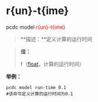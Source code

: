 # r{un}-t{ime}
pcdc model <span style='color: red;'>r{un}-t{ime}</span>
> **描述：**定义计算的运行时间

> 
> **值：**
> 
> f（[float](数据类型/float/)，计算的运行时间）



**举例：**
```
pcdc model run-time 0.1
#该命令定义计算的运行时间为0.1

```
